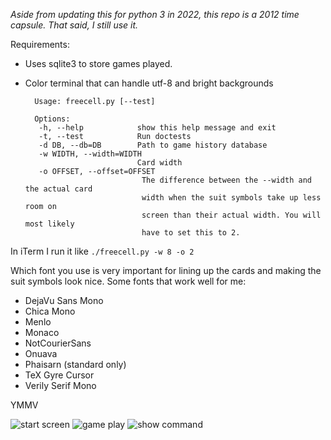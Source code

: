 _Aside from updating this for python 3 in 2022, this repo is a 2012 time
capsule. That said, I still use it._

Requirements:

* Uses sqlite3 to store games played.
* Color terminal that can handle utf-8 and bright backgrounds


        Usage: freecell.py [--test]

        Options:
         -h, --help            show this help message and exit
         -t, --test            Run doctests
         -d DB, --db=DB        Path to game history database
         -w WIDTH, --width=WIDTH
                               Card width
         -o OFFSET, --offset=OFFSET
                                The difference between the --width and the actual card
                                width when the suit symbols take up less room on
                                screen than their actual width. You will most likely
                                have to set this to 2.



In iTerm I run it like `./freecell.py -w 8 -o 2`

Which font you use is very important for lining up the cards and making the
suit symbols look nice. Some fonts that work well for me:

* DejaVu Sans Mono
* Chica Mono
* Menlo
* Monaco
* NotCourierSans
* Onuava
* Phaisarn (standard only)
* TeX Gyre Cursor
* Verily Serif Mono

YMMV

![start screen](https://img.skitch.com/20120302-cm78ycsti1d827ukgrrhhnun9m.jpg)
![game play](https://img.skitch.com/20120302-mkg2srw65jpdt1gnxw1ps6ww24.jpg)
![show command](https://img.skitch.com/20120302-b4pbrj4gt39x926p1ru1h7tryg.jpg)
